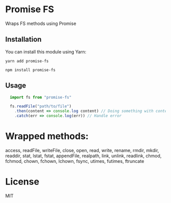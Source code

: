 # Promise FS

Wraps FS methods using Promise

## Installation

You can install this module using Yarn:

```
yarn add promise-fs
```

```
npm install promise-fs
```

## Usage

```js
  import fs from "promise-fs"

  fs.readFile("path/to/file")
    .then(content => console.log content) // Doing something with content
    .catch(err => console.log(err)) // Handle error
```

# Wrapped methods:

access, readFile, writeFile, close, open, read, write, rename, rmdir, mkdir, readdir, stat, lstat, fstat, appendFile, realpath, link, unlink, readlink, chmod, fchmod, chown, fchown, lchown, fsync, utimes, futimes, ftruncate

# License

MIT
